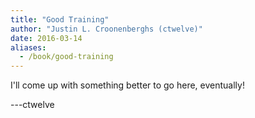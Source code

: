 ```yaml
---
title: "Good Training"
author: "Justin L. Croonenberghs (ctwelve)"
date: 2016-03-14
aliases:
  - /book/good-training
---
```


I'll come up with something better to go here, eventually!

---ctwelve
